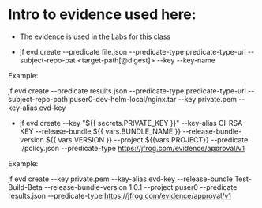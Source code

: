 # Intro to evidence used here:

- The evidence is used in the Labs for this class

- jf evd create --predicate file.json --predicate-type predicate-type-uri --subject-repo-pat <target-path[@digest]> --key <local-private-key-path> --key-name <RSA-1024>

Example:

jf evd create --predicate results.json --predicate-type predicate-type-uri --subject-repo-path puser0-dev-helm-local/nginx.tar --key private.pem --key-alias evd-key


- jf evd create --key "${{ secrets.PRIVATE_KEY }}" --key-alias CI-RSA-KEY  --release-bundle ${{ vars.BUNDLE_NAME }} --release-bundle-version ${{ vars.VERSION }} --project ${{vars.PROJECT}} --predicate ./policy.json --predicate-type https://jfrog.com/evidence/approval/v1


Example:

jf evd create --key private.pem --key-alias evd-key --release-bundle Test-Build-Beta --release-bundle-version 1.0.1 --project puser0 --predicate results.json --predicate-type https://jfrog.com/evidence/approval/v1 
